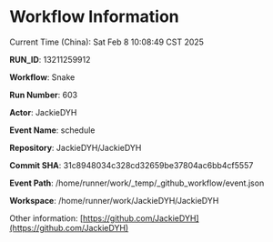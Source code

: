 # Workflow Information

Current Time (China): Sat Feb  8 10:08:49 CST 2025  

**RUN_ID**: 13211259912  

**Workflow**: Snake  

**Run Number**: 603  

**Actor**: JackieDYH  

**Event Name**: schedule  

**Repository**: JackieDYH/JackieDYH  

**Commit SHA**: 31c8948034c328cd32659be37804ac6bb4cf5557  

**Event Path**: /home/runner/work/_temp/_github_workflow/event.json  

**Workspace**: /home/runner/work/JackieDYH/JackieDYH  

Other information: [https://github.com/JackieDYH](https://github.com/JackieDYH)
